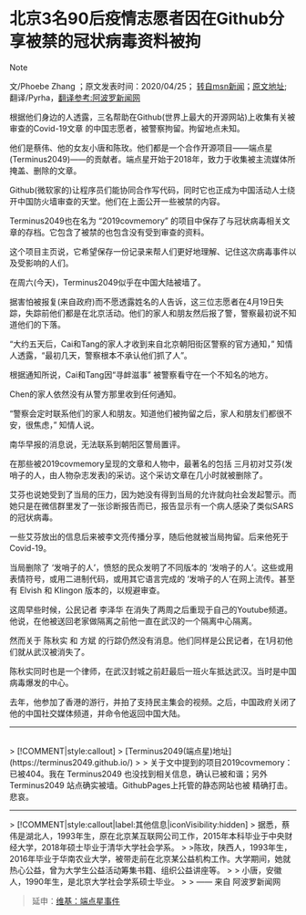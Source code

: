 # 北京3名90后疫情志愿者因在Github分享被禁的冠状病毒资料被拘

> [!NOTE]
> 文/Phoebe Zhang ；原文发表时间：2020/04/25； [转自msn新闻](https://www.msn.com/zh-hk/news/englishnews/chinese-activists-detained-after-sharing-censored-coronavirus-material-on-crowdsourcing-site-github/ar-BB13cTIG?li=AAGysYC)；[原文地址](https://www.scmp.com/news/china/politics/article/3081569/chinese-activists-detained-after-sharing-censored-coronavirus); 翻译/Pyrha，[翻译参考:阿波罗新闻网](https://www.aboluowang.com/2020/0426/1442334.html)

根据他们身边的人透露，三名帮助在Github(世界上最大的开源网站)上收集有关被审查的Covid-19文章 的中国志愿者，被警察拘留。拘留地点未知。

他们是蔡伟、他的女友小唐和陈玫。他们都是一个合作开源项目——端点星(Terminus2049)——的贡献者。端点星开始于2018年，致力于收集被主流媒体所掩盖、删除的文章。

Github(微软家的)让程序员们能协同合作写代码，同时它也正成为中国活动人士绕开中国防火墙审查的天堂。他们在上面公开一些被禁的内容。

Terminus2049也在名为 “2019covmemory” 的项目中保存了与冠状病毒相关文章的存档。它包含了被禁的也包含没有受到审查的资料。

这个项目主页说，它希望保存一份记录来帮人们更好地理解、记住这次病毒事件以及受影响的人们。

在周六(今天)，Terminus2049似乎在中国大陆被墙了。

据害怕被报复(来自政府)而不愿透露姓名的人告诉，这三位志愿者在4月19日失踪，失踪前他们都是在北京活动。他们的家人和朋友然后报了警，警察最初说不知道他们的下落。

“大约五天后，Cai和Tang的家人才收到来自北京朝阳街区警察的官方通知，” 知情人透露，“最初几天，警察根本不承认他们抓了人”。

根据通知所说，Cai和Tang因“寻衅滋事” 被警察看守在一个不知名的地方。

Chen的家人依然没有从警方那里收到任何通知。

“警察会定时联系他们的家人和朋友。知道他们被拘留之后，家人和朋友们都很不安，很焦虑，” 知情人说。

南华早报的消息说，无法联系到朝阳区警局置评。

在那些被2019covmemory呈现的文章和人物中，最著名的包括 三月初对艾芬(发哨子的人，由人物杂志发表)的采访。这个采访文章在几小时就被删除了。

艾芬也说她受到了当局的压力，因为她没有得到当局的允许就向社会发起警示。而她只是在微信群里发了一张诊断报告而已，报告显示有一个病人感染了类似SARS的冠状病毒。

一些艾芬放出的信息后来被李文亮传播分享，随后他就被当局拘留。后来他死于Covid-19。

当局删除了 ‘发哨子的人’，愤怒的民众发明了不同版本的 ‘发哨子的人’。这些或用表情符号，或用二进制代码，或用其它语言完成的 ‘发哨子的人’在网上流传。甚至有 Elvish 和 Klingon 版本的，以规避审查。

这周早些时候，公民记者 李泽华 在消失了两周之后重现于自己的Youtube频道。他说，在他被送回老家做隔离之前他一直在武汉的一个隔离中心隔离。

然而关于 陈秋实 和 方斌 的行踪仍然没有消息。他们同样是公民记者，在1月初他们就从武汉被消失了。

陈秋实同时也是一个律师，在武汉封城之前赶最后一班火车抵达武汉。当时是中国病毒爆发的中心。

去年，他参加了香港的游行，并拍了支持民主集会的视频。之后，中国政府关闭了他的中国社交媒体频道，并命令他返回中国大陆。

<hr>
<br>
> [!COMMENT|style:callout]
> [Terminus2049(端点星)地址](https://terminus2049.github.io/)
>
> 关于文中提到的项目2019covmemory：已被404。我在 Terminus2049 也没找到相关信息，确认已被和谐；另外Terminus2049 站点确实被墙。GithubPages上托管的静态网站也被 精确打击。悲哀。

<hr>
> [!COMMENT|style:callout|label:其他信息|iconVisibility:hidden]
> 据悉，蔡伟是湖北人，1993年生，原在北京某互联网公司工作，2015年本科毕业于中央财经大学，2018年硕士毕业于清华大学社会学系。
>
>陈玫，陕西人，1993年生，2016年毕业于华南农业大学，被带走前在北京某公益机构工作。大学期间，她就热心公益，曾为大学生公益活动筹集书籍、组织公益讲座等。
>
> 小唐，安徽人，1990年生，是北京大学社会学系硕士毕业。
>
> —— 来自 阿波罗新闻网

> 延申：[维基：端点星事件](https://zh.wikipedia.org/wiki/端点星事件)
